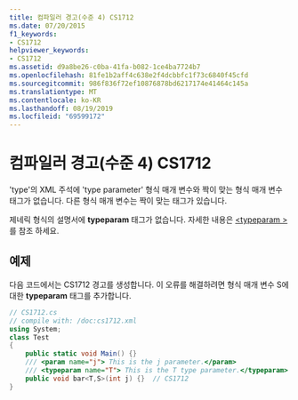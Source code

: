 ```yaml
---
title: 컴파일러 경고(수준 4) CS1712
ms.date: 07/20/2015
f1_keywords:
- CS1712
helpviewer_keywords:
- CS1712
ms.assetid: d9a8be26-c0ba-41fa-b082-1ce4ba7724b7
ms.openlocfilehash: 81fe1b2aff4c638e2f4dcbbfc1f73c6840f45cfd
ms.sourcegitcommit: 986f836f72ef10876878bd6217174e41464c145a
ms.translationtype: MT
ms.contentlocale: ko-KR
ms.lasthandoff: 08/19/2019
ms.locfileid: "69599172"
---
```

# <a name="compiler-warning-level-4-cs1712"></a>컴파일러 경고(수준 4) CS1712
'type'의 XML 주석에 'type parameter' 형식 매개 변수와 짝이 맞는 형식 매개 변수 태그가 없습니다. 다른 형식 매개 변수는 짝이 맞는 태그가 있습니다.  
  
 제네릭 형식의 설명서에 **typeparam** 태그가 없습니다. 자세한 내용은 [ \<typeparam >](../programming-guide/xmldoc/typeparam.md)를 참조 하세요.  
  
## <a name="example"></a>예제  
 다음 코드에서는 CS1712 경고를 생성합니다. 이 오류를 해결하려면 형식 매개 변수 S에 대한 **typeparam** 태그를 추가합니다.  
  
```csharp  
// CS1712.cs  
// compile with: /doc:cs1712.xml  
using System;  
class Test  
{  
    public static void Main() {}  
    /// <param name="j"> This is the j parameter.</param>  
    /// <typeparam name="T"> This is the T type parameter.</typeparam>  
    public void bar<T,S>(int j) {}  // CS1712  
}  
```
